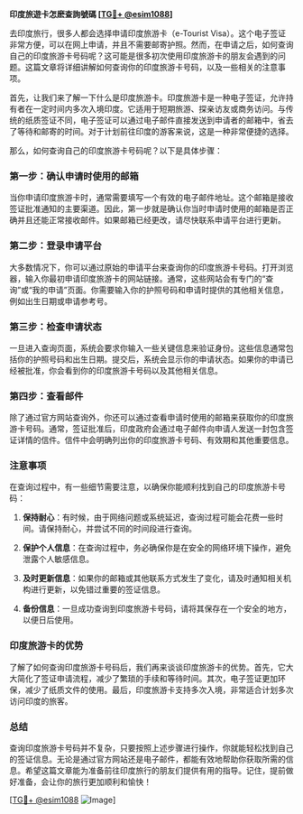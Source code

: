 **印度旅遊卡怎麽查詢號碼 [[TG💪+ @esim1088](https://t.me/s/esim1088)]**

去印度旅行，很多人都会选择申请印度旅游卡（e-Tourist Visa）。这个电子签证非常方便，可以在网上申请，并且不需要邮寄护照。然而，在申请之后，如何查询自己的印度旅游卡号码呢？这可能是很多初次使用印度旅游卡的朋友会遇到的问题。这篇文章将详细讲解如何查询你的印度旅游卡号码，以及一些相关的注意事项。

首先，让我们来了解一下什么是印度旅游卡。印度旅游卡是一种电子签证，允许持有者在一定时间内多次入境印度。它适用于短期旅游、探亲访友或商务访问。与传统的纸质签证不同，电子签证可以通过电子邮件直接发送到申请者的邮箱中，省去了等待和邮寄的时间。对于计划前往印度的游客来说，这是一种非常便捷的选择。

那么，如何查询自己的印度旅游卡号码呢？以下是具体步骤：

### 第一步：确认申请时使用的邮箱

当你申请印度旅游卡时，通常需要填写一个有效的电子邮件地址。这个邮箱是接收签证批准通知的主要渠道。因此，第一步就是确认你当时申请时使用的邮箱是否正确并且还能正常接收邮件。如果邮箱已经更改，请尽快联系申请平台进行更新。

### 第二步：登录申请平台

大多数情况下，你可以通过原始的申请平台来查询你的印度旅游卡号码。打开浏览器，输入你最初申请印度旅游卡的网站链接。通常，这些网站会有专门的“查询”或“我的申请”页面。你需要输入你的护照号码和申请时提供的其他相关信息，例如出生日期或申请参考号。

### 第三步：检查申请状态

一旦进入查询页面，系统会要求你输入一些关键信息来验证身份。这些信息通常包括你的护照号码和出生日期。提交后，系统会显示你的申请状态。如果你的申请已经被批准，你会看到你的印度旅游卡号码以及其他相关信息。

### 第四步：查看邮件

除了通过官方网站查询外，你还可以通过查看申请时使用的邮箱来获取你的印度旅游卡号码。通常，签证批准后，印度政府会通过电子邮件向申请人发送一封包含签证详情的信件。信件中会明确列出你的印度旅游卡号码、有效期和其他重要信息。

### 注意事项

在查询过程中，有一些细节需要注意，以确保你能顺利找到自己的印度旅游卡号码：

1. **保持耐心**：有时候，由于网络问题或系统延迟，查询过程可能会花费一些时间。请保持耐心，并尝试不同的时间段进行查询。
   
2. **保护个人信息**：在查询过程中，务必确保你是在安全的网络环境下操作，避免泄露个人敏感信息。

3. **及时更新信息**：如果你的邮箱或其他联系方式发生了变化，请及时通知相关机构进行更新，以免错过重要的签证信息。

4. **备份信息**：一旦成功查询到印度旅游卡号码，请将其保存在一个安全的地方，以便日后使用。

### 印度旅游卡的优势

了解了如何查询印度旅游卡号码后，我们再来谈谈印度旅游卡的优势。首先，它大大简化了签证申请流程，减少了繁琐的手续和等待时间。其次，电子签证更加环保，减少了纸质文件的使用。最后，印度旅游卡支持多次入境，非常适合计划多次访问印度的旅客。

### 总结

查询印度旅游卡号码并不复杂，只要按照上述步骤进行操作，你就能轻松找到自己的签证信息。无论是通过官方网站还是电子邮件，都能有效地帮助你获取所需的信息。希望这篇文章能为准备前往印度旅行的朋友们提供有用的指导。记住，提前做好准备，会让你的旅行更加顺利和愉快！

[[TG💪+ @esim1088](https://t.me/s/esim1088) ![Image](https://i.postimg.cc/4NQfJmqS/Snipaste-2025-05-13-00-14-12.png)]